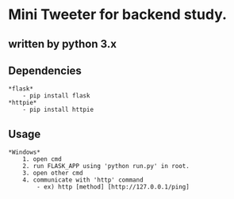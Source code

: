 # Mini Tweeter for backend study.

## written by python 3.x

## Dependencies
	*flask*
		- pip install flask
	*httpie*
		- pip install httpie

## Usage
	*Windows*
		1. open cmd
		2. run FLASK_APP using 'python run.py' in root.
		3. open other cmd
		4. communicate with 'http' command
			- ex) http [method] [http://127.0.0.1/ping] 
	

